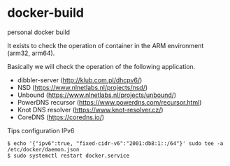# docker-build
personal docker build

It exists to check the operation of container in the ARM environment (arm32, arm64).

Basically we will check the operation of the following application.

- dibbler-server (http://klub.com.pl/dhcpv6/)
- NSD (https://www.nlnetlabs.nl/projects/nsd/)
- Unbound (https://www.nlnetlabs.nl/projects/unbound/)
- PowerDNS recursor (https://www.powerdns.com/recursor.html)
- Knot DNS resolver (https://www.knot-resolver.cz/)
- CoreDNS (https://coredns.io/)

Tips
configuration IPv6
```
$ echo '{"ipv6":true, "fixed-cidr-v6":"2001:db8:1::/64"}' sudo tee -a /etc/docker/daemon.json
$ sudo systemctl restart docker.service
```
